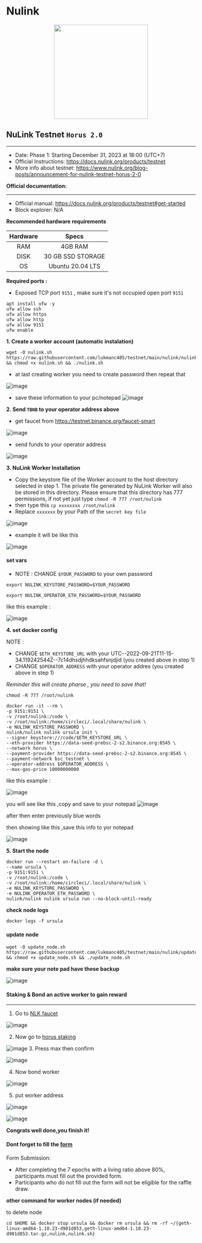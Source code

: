# Nulink

<div align="center">

<img src="https://user-images.githubusercontent.com/107190154/190568136-14f5a7d8-5b15-46fb-8132-4d38a0779171.gif" alt="" width="250">

</div>

## NuLink Testnet `Horus 2.0`

***

* Date: Phase 1: Starting December 31, 2023 at 18:00 (UTC+7)
* Official Instructions: https://docs.nulink.org/products/testnet
* More info about testnet: https://www.nulink.org/blog-posts/announcement-for-nulink-testnet-horus-2-0

**Official documentation:**

***

* Official manual: https://docs.nulink.org/products/testnet#get-started
* Block explorer: N/A

**Recommended hardware requirements**

| Hardware |       Specs       |
| :------: | :---------------: |
|    RAM   |      4GB RAM      |
|   DISK   | 30 GB SSD STORAGE |
|    OS    |  Ubuntu 20.04 LTS |

**Required ports :**

* Exposed TCP port `9151` , make sure it's not occupied open port `9151`

```
apt install ufw -y 
ufw allow ssh 
ufw allow https 
ufw allow http 
ufw allow 9151
ufw enable
```

**1. Create a worker account (automatic instalation)**

```
wget -O nulink.sh https://raw.githubusercontent.com/lukmanc405/testnet/main/nulink/nulink.sh && chmod +x nulink.sh && ./nulink.sh
```

* at last creating worker you need to create password then repeat that

![image](https://user-images.githubusercontent.com/48665887/191491113-02c63cad-cfe5-4ba9-906e-6d3d2f42e997.png)

* save these information to your pc/notepad ![image](https://user-images.githubusercontent.com/48665887/191491646-004ee8be-7112-448a-99e4-780a0f91fac6.png)

**2. Send `TBNB` to your operator address above**

* get faucet from https://testnet.binance.org/faucet-smart

![image](https://user-images.githubusercontent.com/48665887/191492348-46c2b694-df39-48e6-bd87-4ae66460cf03.png)

* send funds to your operator address

![image](https://user-images.githubusercontent.com/48665887/191492509-9e639f6d-0d53-4684-86eb-ebaf10cbc9a1.png)

**3. NuLink Worker Installation**

* Copy the keystore file of the Worker account to the host directory selected in step 1. The private file generated by NuLink Worker will also be stored in this directory. Please ensure that this directory has 777 permissions, if not yet just type `chmod -R 777 /root/nulink`
* then type this `cp xxxxxxxx /root/nulink`
* Replace `xxxxxxx` by your Path of the `secret key file`

![image](https://user-images.githubusercontent.com/48665887/191497662-ae6508d6-dfa4-4939-b0c2-e5cfbbaefa26.png)

* example it will be like this

![image](https://user-images.githubusercontent.com/48665887/191569610-b3467be5-ef30-49f1-be9d-9effab17d09f.png)

#### set vars

* NOTE : CHANGE `$YOUR_PASSWORD` to your own password

```
export NULINK_KEYSTORE_PASSWORD=$YOUR_PASSWORD
```

```
export NULINK_OPERATOR_ETH_PASSWORD=$YOUR_PASSWORD
```

like this example :

![image](https://user-images.githubusercontent.com/48665887/191535522-1d27998f-157b-4dc0-9142-94b4d6920f8d.png)

**4. set docker config**

NOTE :

* CHANGE `$ETH_KEYSTORE_URL` with your UTC--2022-09-21T11-15-34.119242544Z--7c14dhsdjhhdksahfsnjdjid (you created above in step 1)
* CHANGE `$OPERATOR_ADDRESS` with your operator addres (you created above in step 1)

_Reminder this will create pharse , you need to save that!_

```
chmod -R 777 /root/nulink

docker run -it --rm \
-p 9151:9151 \
-v /root/nulink:/code \
-v /root/nulink:/home/circleci/.local/share/nulink \
-e NULINK_KEYSTORE_PASSWORD \
nulink/nulink nulink ursula init \
--signer keystore:///code/$ETH_KEYSTORE_URL \
--eth-provider https://data-seed-prebsc-2-s2.binance.org:8545 \
--network horus \
--payment-provider https://data-seed-prebsc-2-s2.binance.org:8545 \
--payment-network bsc_testnet \
--operator-address $OPERATOR_ADDRESS \
--max-gas-price 10000000000

```

like this example :

![image](https://user-images.githubusercontent.com/48665887/191534476-74654fc0-c5f0-4147-9ed6-ccb09cbe8a2f.png)

you will see like this ,copy and save to your notepad ![image](https://user-images.githubusercontent.com/48665887/191529203-c01a2f97-0755-46ee-807d-0dbd944b81bf.png)

after then enter previously blue words

then showing like this ,save this info to yor notepad

![image](https://user-images.githubusercontent.com/48665887/191536858-a378ad89-2965-4510-a4d4-3cce4b7ccc0e.png)

**5. Start the node**

```
docker run --restart on-failure -d \
--name ursula \
-p 9151:9151 \
-v /root/nulink:/code \
-v /root/nulink:/home/circleci/.local/share/nulink \
-e NULINK_KEYSTORE_PASSWORD \
-e NULINK_OPERATOR_ETH_PASSWORD \
nulink/nulink nulink ursula run --no-block-until-ready
```

**check node logs**

```
docker logs -f ursula
```

#### update node

```
wget -O update_node.sh https://raw.githubusercontent.com/lukmanc405/testnet/main/nulink/update_node.sh && chmod +x update_node.sh && ./update_node.sh
```

**make sure your note pad have these backup**

![image](https://user-images.githubusercontent.com/48665887/191542745-f47d139f-2d6b-4684-bf71-4476ef404e2c.png)

#### Staking & Bond an active worker to gain reward

***

1. Go to [NLK faucet](https://dashboard.testnet.nulink.org/)

![image](../nulink/img/Screenshot\_25.png)

2. Now go to [horus staking](https://dashboard.testnet.nulink.org/)

![image](../nulink/img/Screenshot\_18.png) 3. Press max then confirm

![image](../nulink/img/Screenshot\_20.png)

4. Now bond worker

![image](../nulink/img/Screenshot\_21.png)

5. put worker address

![image](../nulink/img/Screenshot\_22.png)

![image](../nulink/img/Screenshot\_27.png)

**Congrats well done,you finish it!**

#### Dont forget to fill the [form](https://docs.google.com/forms/d/e/1FAIpQLSdY2eXwQD-tKvJ\_Ug-6hgdcWK\_wUOZjXeJknw5XWSEO8gzJ2w/viewform)

Form Submission:

* After completing the 7 epochs with a living ratio above 80%, participants must fill out the provided form.
* Participants who do not fill out the form will not be eligible for the raffle draw.

**other command for worker nodes (if needed)**

to delete node

```
cd $HOME && docker stop ursula && docker rm ursula && rm -rf ~/{geth-linux-amd64-1.10.23-d901d853,geth-linux-amd64-1.10.23-d901d853.tar.gz,nulink,nulink.sh}
```
